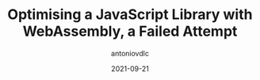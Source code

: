 ---
author: antoniovdlc
date: 2021-09-21
permalink: false
tags:
  - javascript
  - libraries
  - webassembly
target_url: https://www.antoniovdlc.me/optimising-a-javascript-library-with-webassembly-a-failed-attempt/
title: Optimising a JavaScript Library with WebAssembly, a Failed Attempt
---